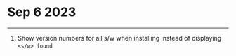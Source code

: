 # Sep 6 2023
---------
1. Show version numbers for all s/w when installing instead of displaying `<s/w> found`
